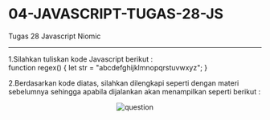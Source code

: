 # 04-JAVASCRIPT-TUGAS-28-JS
Tugas 28 Javascript Niomic
<hr>
1.Silahkan tuliskan kode Javascript berikut : <br>
function regex() {
 let str = "abcdefghijklmnopqrstuvwxyz";
}
</p>
2.Berdasarkan kode diatas, silahkan dilengkapi seperti dengan materi sebelumnya sehingga apabila dijalankan akan menampilkan seperti berikut :
<p align="center">
  <img src="https://lh3.googleusercontent.com/SUpKAKwyX8avriECmIGPozAp9MdSNWZQ3e8q7DMTIiEugkhC-hDLSXItNPfQVt7rPSh75XkWkf85ilQf560Dp-DE0qToGJWQGTd-2cHm4U21JCgMOhdriw2ZUXC-uT0UVMPBMyh5" alt="question"  />
